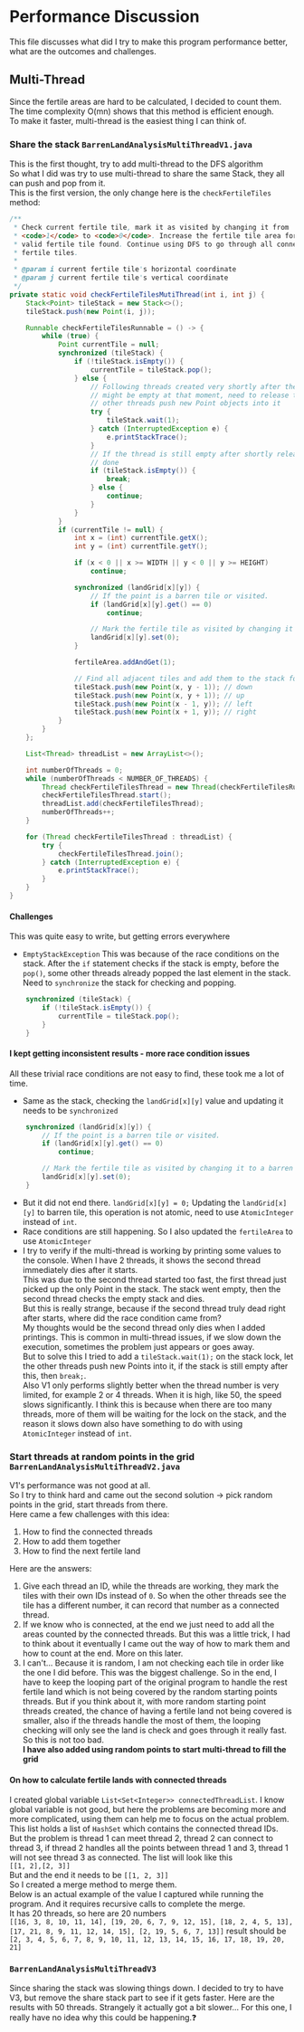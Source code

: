 # Performance Discussion
This file discusses what did I try to make this program performance better, what are the outcomes and challenges.
## Multi-Thread
Since the fertile areas are hard to be calculated, I decided to count them. The time complexity O(mn) shows that this method is efficient enough.  
To make it faster, multi-thread is the easiest thing I can think of.
### Share the stack `BarrenLandAnalysisMultiThreadV1.java`
This is the first thought, try to add multi-thread to the DFS algorithm  
So what I did was try to use multi-thread to share the same Stack, they all can push and pop from it.  
This is the first version, the only change here is the `checkFertileTiles` method:  
```java
/**
 * Check current fertile tile, mark it as visited by changing it from
 * <code>1</code> to <code>0</code>. Increase the fertile tile area for each
 * valid fertile tile found. Continue using DFS to go through all connected
 * fertile tiles.
 * 
 * @param i current fertile tile's horizontal coordinate
 * @param j current fertile tile's vertical coordinate
 */
private static void checkFertileTilesMutiThread(int i, int j) {
	Stack<Point> tileStack = new Stack<>();
	tileStack.push(new Point(i, j));

	Runnable checkFertileTilesRunnable = () -> {
		while (true) {
			Point currentTile = null;
			synchronized (tileStack) {
				if (!tileStack.isEmpty()) {
					currentTile = tileStack.pop();
				} else {
					// Following threads created very shortly after the previous ones, the stack
					// might be empty at that moment, need to release the lock on stack and let the
					// other threads push new Point objects into it
					try {
						tileStack.wait(1);
					} catch (InterruptedException e) {
						e.printStackTrace();
					}
					// If the thread is still empty after shortly release the lock, the check is
					// done
					if (tileStack.isEmpty()) {
						break;
					} else {
						continue;
					}
				}
			}
			if (currentTile != null) {
				int x = (int) currentTile.getX();
				int y = (int) currentTile.getY();

				if (x < 0 || x >= WIDTH || y < 0 || y >= HEIGHT)
					continue;

				synchronized (landGrid[x][y]) {
					// If the point is a barren tile or visited.
					if (landGrid[x][y].get() == 0)
						continue;

					// Mark the fertile tile as visited by changing it to a barren tile.
					landGrid[x][y].set(0);
				}

				fertileArea.addAndGet(1);

				// Find all adjacent tiles and add them to the stack for checking.
				tileStack.push(new Point(x, y - 1)); // down
				tileStack.push(new Point(x, y + 1)); // up
				tileStack.push(new Point(x - 1, y)); // left
				tileStack.push(new Point(x + 1, y)); // right
			}
		}
	};

	List<Thread> threadList = new ArrayList<>();

	int numberOfThreads = 0;
	while (numberOfThreads < NUMBER_OF_THREADS) {
		Thread checkFertileTilesThread = new Thread(checkFertileTilesRunnable);
		checkFertileTilesThread.start();
		threadList.add(checkFertileTilesThread);
		numberOfThreads++;
	}

	for (Thread checkFertileTilesThread : threadList) {
		try {
			checkFertileTilesThread.join();
		} catch (InterruptedException e) {
			e.printStackTrace();
		}
	}
}
```
#### Challenges
This was quite easy to write, but getting errors everywhere  
* `EmptyStackException` This was because of the race conditions on the stack. After the `if` statement checks if the stack is empty, before the `pop()`, some other threads already popped the last element in the stack.  
Need to `synchronize` the stack for checking and popping.
```java
	synchronized (tileStack) {
		if (!tileStack.isEmpty()) {
			currentTile = tileStack.pop();
		}
	}
```
#### I kept getting inconsistent results - more race condition issues
All these trivial race conditions are not easy to find, these took me a lot of time.
* Same as the stack, checking the `landGrid[x][y]` value and updating it needs to be `synchronized`
```java
	synchronized (landGrid[x][y]) {
		// If the point is a barren tile or visited.
		if (landGrid[x][y].get() == 0)
			continue;

		// Mark the fertile tile as visited by changing it to a barren tile.
		landGrid[x][y].set(0);
	}
```
* But it did not end there. `landGrid[x][y] = 0;` Updating the `landGrid[x][y]` to barren tile, this operation is not atomic, need to use `AtomicInteger` instead of `int`.  
* Race conditions are still happening. So I also updated the `fertileArea` to use `AtomicInteger`  
* I try to verify if the multi-thread is working by printing some values to the console. When I have 2 threads, it shows the second thread immediately dies after it starts.  
This was due to the second thread started too fast, the first thread just picked up the only Point in the stack. The stack went empty, then the second thread checks the empty stack and dies.  
But this is really strange, because if the second thread truly dead right after starts, where did the race condition came from?  
My thoughts would be the second thread only dies when I added printings. This is common in multi-thread issues, if we slow down the execution, sometimes the problem just appears or goes away.  
But to solve this I tried to add a `tileStack.wait(1);` on the stack lock, let the other threads push new Points into it, if the stack is still empty after this, then `break;`.  
Also V1 only performs slightly better when the thread number is very limited, for example 2 or 4 threads. When it is high, like 50, the speed slows significantly. I think this is because when there are too many threads, more of them will be waiting for the lock on the stack, and the reason it slows down also have something to do with using `AtomicInteger` instead of `int`.
### Start threads at random points in the grid `BarrenLandAnalysisMultiThreadV2.java`
V1's performance was not good at all.  
So I try to think hard and came out the second solution -> pick random points in the grid, start threads from there.  
Here came a few challenges with this idea:  
1. How to find the connected threads
2. How to add them together
3. How to find the next fertile land  

Here are the answers:  
1. Give each thread an ID, while the threads are working, they mark the tiles with their own IDs instead of `0`. So when the other threads see the tile has a different number, it can record that number as a connected thread. 
2. If we know who is connected, at the end we just need to add all the areas counted by the connected threads. But this was a little trick, I had to think about it eventually  I came out the way of how to mark them and how to count at the end. More on this later.
3. I can't... Because it is random, I am not checking each tile in order like the one I did before. This was the biggest challenge. So in the end, I have to keep the looping part of the original program to handle the rest fertile land which is not being covered by the random starting points threads. But if you think about it, with more random starting point threads created, the chance of having a fertile land not being covered is smaller, also if the threads handle the most of them, the looping checking will only see the land is check and goes through it really fast. So this is not too bad.  
**I have also added using random points to start multi-thread to fill the grid**
#### On how to calculate fertile lands with connected threads
I created global variable `List<Set<Integer>> connectedThreadList`. I know global variable is not good, but here the problems are becoming more and more complicated, using them can help me to focus on the actual problem.  
This list holds a list of `HashSet` which contains the connected thread IDs.  
But the problem is thread 1 can meet thread 2, thread 2 can connect to thread 3, if thread 2 handles all the points between thread 1 and 3, thread 1 will not see thread 3 as connected. The list will look like this  
`[[1, 2],[2, 3]]`  
But and the end it needs to be `[[1, 2, 3]]`  
So I created a merge method to merge them.  
Below is an actual example of the value I captured while running the program. And it requires recursive calls to complete the merge.  
It has 20 threads, so here are 20 numbers  
`[[16, 3, 8, 10, 11, 14], [19, 20, 6, 7, 9, 12, 15], [18, 2, 4, 5, 13], [17, 21, 8, 9, 11, 12, 14, 15], [2, 19, 5, 6, 7, 13]]`
result should be  
`[2, 3, 4, 5, 6, 7, 8, 9, 10, 11, 12, 13, 14, 15, 16, 17, 18, 19, 20, 21]`
### `BarrenLandAnalysisMultiThreadV3`
Since sharing the stack was slowing things down. I decided to try to have V3, but remove the share stack part to see if it gets faster. Here are the results with 50 threads. Strangely it actually got a bit slower... For this one, I really have no idea why this could be happening.:question:


